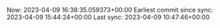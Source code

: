 Now: 2023-04-09 16:38:35.059373+00:00 Earliest commit since sync: 2023-04-09 15:44:24+00:00 Last sync: 2023-04-09 10:47:46+00:00
